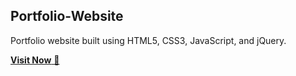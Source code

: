 ## Portfolio-Website
Portfolio website built using HTML5, CSS3, JavaScript, and jQuery.

<a href="https://mitulportfolio.netlify.app" target="_blank">**Visit Now** 🚀</a>
